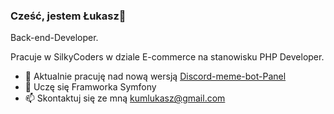 ### Cześć, jestem Łukasz👋
Back-end-Developer.

Pracuje w SilkyCoders w dziale E-commerce na stanowisku PHP Developer.



- 🔭 Aktualnie pracuję nad nową wersją [Discord-meme-bot-Panel](https://github.com/Gaway-Code/Discord-meme-bot-Panel)
- 🌱 Uczę się Framworka Symfony
- 📫 Skontaktuj się ze mną kumlukasz@gmail.com
